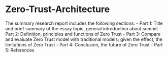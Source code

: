 # Zero-Trust-Architecture
The summary research report includes the following sections: - Part 1: Title and brief summary of the essay topic, general introduction about summit - Part 2: Definition, principles and functions of Zero Trust - Part 3: Compare and evaluate Zero Trust model with traditional models; given the effect, the limitations of Zero Trust - Part 4: Conclusion, the future of Zero Trust - Part 5: References
